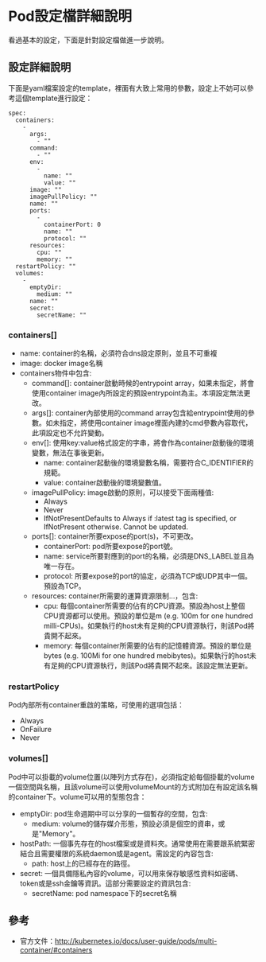 # Pod設定檔詳細說明

看過基本的設定，下面是針對設定檔做進一步說明。

## 設定詳細說明

下面是yaml檔案設定的template，裡面有大致上常用的參數，設定上不妨可以參考這個template進行設定：

```
spec:
  containers:
    -
      args:
        - ""
      command:
        - ""
      env:
        -
          name: ""
          value: ""
      image: ""
      imagePullPolicy: ""
      name: ""
      ports:
        -
          containerPort: 0
          name: ""
          protocol: ""
      resources:
        cpu: ""
        memory: ""
  restartPolicy: ""
  volumes:
    -
      emptyDir:
        medium: ""
      name: ""
      secret:
        secretName: ""
```

### containers[]

* name: container的名稱，必須符合dns設定原則，並且不可重複
* image: docker image名稱
* containers物件中包含:
  * command[]: container啟動時候的entrypoint array，如果未指定，將會使用container image內所設定的預設entrypoint為主。本項設定無法更改。
  * args[]: container內部使用的command array包含給entrypoint使用的參數。如未指定，將使用container image裡面內建的cmd參數內容取代，此項設定也不允許變動。
  * env[]: 使用key:value格式設定的字串，將會作為container啟動後的環境變數，無法在事後更新。
    * name: container起動後的環境變數名稱，需要符合C_IDENTIFIER的規範。
    * value: container啟動後的環境變數值。
  * imagePullPolicy: image啟動的原則，可以接受下面兩種值:
    * Always
    * Never
    * IfNotPresentDefaults to Always if :latest tag is specified, or IfNotPresent otherwise. Cannot be updated.
  * ports[]: container所要expose的port(s)，不可更改。
    * containerPort: pod所要expose的port號。
    * name: service所要對應到的port的名稱，必須是DNS_LABEL並且為唯一存在。
    * protocol: 所要expose的port的協定，必須為TCP或UDP其中一個。預設為TCP。
  * resources: container所需要的運算資源限制...，包含:
    * cpu: 每個container所需要的佔有的CPU資源。預設為host上整個CPU資源都可以使用。預設的單位是m (e.g. 100m for one hundred milli-CPUs)。如果執行的host未有足夠的CPU資源執行，則該Pod將貴開不起來。
    * memory: 每個container所需要的佔有的記憶體資源。預設的單位是bytes (e.g. 100Mi for one hundred mebibytes)。如果執行的host未有足夠的CPU資源執行，則該Pod將貴開不起來。該設定無法更新。

### restartPolicy

Pod內部所有container重啟的策略，可使用的選項包括：
* Always
* OnFailure
* Never

### volumes[]

Pod中可以掛載的volume位置(以陣列方式存在)，必須指定給每個掛載的volume一個空間與名稱，且該volume可以使用volumeMount的方式附加在有設定該名稱的container下。volume可以用的型態包含：

* emptyDir: pod生命週期中可以分享的一個暫存的空間，包含:
  * medium: volume的儲存媒介形態，預設必須是個空的資串，或是"Memory"。
* hostPath: 一個事先存在的host檔案或是資料夾。通常使用在需要跟系統緊密結合且需要權限的系統daemon或是agent。需設定的內容包含:
  * path: host上的已經存在的路徑。
* secret: 一個具備隱私內容的volume，可以用來保存敏感性資料如密碼、token或是ssh金鑰等資訊。這部分需要設定的資訊包含:
  * secretName: pod namespace下的secret名稱



## 參考

* 官方文件：http://kubernetes.io/docs/user-guide/pods/multi-container/#containers